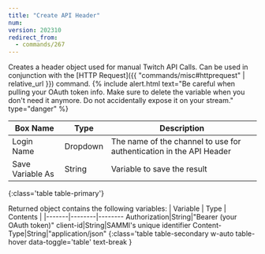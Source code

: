 ```yaml
---
title: "Create API Header"
num: 
version: 202310
redirect_from:
  - commands/267
---
```


Creates a header object used for manual Twitch API Calls.
Can be used in conjunction with the [HTTP Request]({{ "commands/misc#httprequest" | relative_url }}) command.
{% include alert.html text="Be careful when pulling your OAuth token info. Make sure to delete the variable when you don't need it anymore. Do not accidentally expose it on your stream." type="danger" %} 

| Box Name | Type | Description | 
|-------|--------|--------
Login Name | Dropdown |The name of the channel to use for authentication in the API Header
Save Variable As|String|Variable to save the result
{:class='table table-primary'}

Returned object contains the following variables:
| Variable | Type | Contents |
|-------|--------|--------
Authorization|String|"Bearer (your OAuth token)"
client-id|String|SAMMI's unique identifier
Content-Type|String|"application/json"
{:class='table table-secondary w-auto table-hover data-toggle='table' text-break }